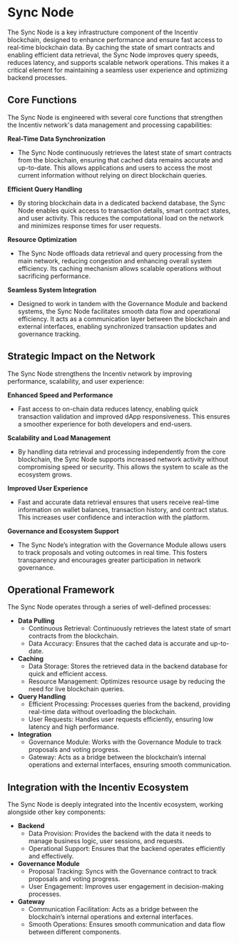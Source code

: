 


# Sync Node

The Sync Node is a key infrastructure component of the Incentiv blockchain, designed to enhance performance and ensure fast access to real-time blockchain data. By caching the state of smart contracts and enabling efficient data retrieval, the Sync Node improves query speeds, reduces latency, and supports scalable network operations. This makes it a critical element for maintaining a seamless user experience and optimizing backend processes.

## Core Functions

The Sync Node is engineered with several core functions that strengthen the Incentiv network's data management and processing capabilities:

**Real-Time Data Synchronization**
* The Sync Node continuously retrieves the latest state of smart contracts from the blockchain, ensuring that cached data remains accurate and up-to-date. This allows applications and users to access the most current information without relying on direct blockchain queries.

**Efficient Query Handling**
* By storing blockchain data in a dedicated backend database, the Sync Node enables quick access to transaction details, smart contract states, and user activity. This reduces the computational load on the network and minimizes response times for user requests.

**Resource Optimization**
* The Sync Node offloads data retrieval and query processing from the main network, reducing congestion and enhancing overall system efficiency. Its caching mechanism allows scalable operations without sacrificing performance.

**Seamless System Integration**
* Designed to work in tandem with the Governance Module and backend systems, the Sync Node facilitates smooth data flow and operational efficiency. It acts as a communication layer between the blockchain and external interfaces, enabling synchronized transaction updates and governance tracking.

## Strategic Impact on the Network

The Sync Node strengthens the Incentiv network by improving performance, scalability, and user experience:

**Enhanced Speed and Performance**
* Fast access to on-chain data reduces latency, enabling quick transaction validation and improved dApp responsiveness. This ensures a smoother experience for both developers and end-users.

**Scalability and Load Management**
* By handling data retrieval and processing independently from the core blockchain, the Sync Node supports increased network activity without compromising speed or security. This allows the system to scale as the ecosystem grows.

**Improved User Experience**
* Fast and accurate data retrieval ensures that users receive real-time information on wallet balances, transaction history, and contract status. This increases user confidence and interaction with the platform.

**Governance and Ecosystem Support**
* The Sync Node’s integration with the Governance Module allows users to track proposals and voting outcomes in real time. This fosters transparency and encourages greater participation in network governance.

## Operational Framework
The Sync Node operates through a series of well-defined processes:

* **Data Pulling**
  * Continuous Retrieval: Continuously retrieves the latest state of smart contracts from the blockchain.
  * Data Accuracy: Ensures that the cached data is accurate and up-to-date.
* **Caching**
  * Data Storage: Stores the retrieved data in the backend database for quick and efficient access.
  * Resource Management: Optimizes resource usage by reducing the need for live blockchain queries.
* **Query Handling**
  * Efficient Processing: Processes queries from the backend, providing real-time data without overloading the blockchain.
  * User Requests: Handles user requests efficiently, ensuring low latency and high performance.
* **Integration**
  * Governance Module: Works with the Governance Module to track proposals and voting progress.
  * Gateway: Acts as a bridge between the blockchain’s internal operations and external interfaces, ensuring smooth communication.

## Integration with the Incentiv Ecosystem

The Sync Node is deeply integrated into the Incentiv ecosystem, working alongside other key components:

* **Backend**
  * Data Provision: Provides the backend with the data it needs to manage business logic, user sessions, and requests.
  * Operational Support: Ensures that the backend operates efficiently and effectively.
* **Governance Module**
  * Proposal Tracking: Syncs with the Governance contract to track proposals and voting progress.
  * User Engagement: Improves user engagement in decision-making processes.
* **Gateway**
  * Communication Facilitation: Acts as a bridge between the blockchain’s internal operations and external interfaces.
  * Smooth Operations: Ensures smooth communication and data flow between different components.

          